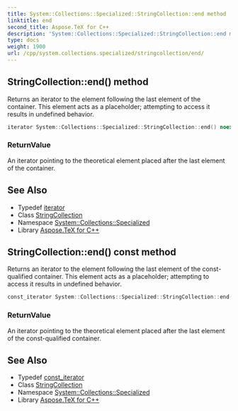 ```yaml
---
title: System::Collections::Specialized::StringCollection::end method
linktitle: end
second_title: Aspose.TeX for C++
description: 'System::Collections::Specialized::StringCollection::end method. Returns an iterator to the element following the last element of the container. This element acts as a placeholder; attempting to access it results in undefined behavior in C++.'
type: docs
weight: 1900
url: /cpp/system.collections.specialized/stringcollection/end/
---
```

## StringCollection::end() method


Returns an iterator to the element following the last element of the container. This element acts as a placeholder; attempting to access it results in undefined behavior.

```cpp
iterator System::Collections::Specialized::StringCollection::end() noexcept
```


### ReturnValue

An iterator pointing to the theoretical element placed after the last element of the container.

## See Also

* Typedef [iterator](../iterator/)
* Class [StringCollection](../)
* Namespace [System::Collections::Specialized](../../)
* Library [Aspose.TeX for C++](../../../)
## StringCollection::end() const method


Returns an iterator to the element following the last element of the const-qualified container. This element acts as a placeholder; attempting to access it results in undefined behavior.

```cpp
const_iterator System::Collections::Specialized::StringCollection::end() const noexcept
```


### ReturnValue

An iterator pointing to the theoretical element placed after the last element of the const-qualified container.

## See Also

* Typedef [const_iterator](../const_iterator/)
* Class [StringCollection](../)
* Namespace [System::Collections::Specialized](../../)
* Library [Aspose.TeX for C++](../../../)
